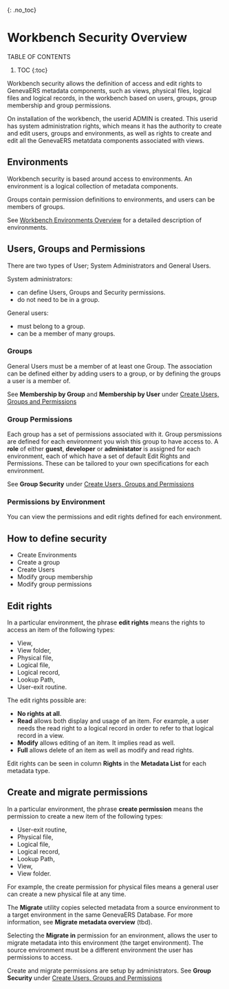 {: .no_toc}
# Workbench Security Overview

TABLE OF CONTENTS 
1. TOC
{:toc}  


Workbench security allows the definition of access and edit rights to GenevaERS metadata components, such as views, physical files, logical files and logical records, in the workbench based on users, groups, group membership and group permissions.

On installation of the workbench, the userid ADMIN is created. This userid has system administration rights, which means it has the authority to create and edit users, groups and environments, as well as rights to create and edit all the GenevaERS metatdata components associated with views.

## Environments

Workbench security is based around access to environments. An environment is a logical collection of metadata components.

Groups contain permission definitions to environments, and users can be members of groups.

See [Workbench Environments Overview](./EnvironmentOverview.md) for a detailed description of environments.

## Users, Groups and Permissions

There are two types of User; System Administrators and General Users. 

System administrators:
- can define Users, Groups and Security permissions.
- do not need to be in a group. 
  
General users:
- must belong to a group.
- can be a member of many groups.

### Groups 

General Users must be a member of at least one Group. The association can be defined either by adding users to a group, or by defining the groups a user is a member of.

See **Membership by Group** and **Membership by User** under [Create Users, Groups and Permissions](./MetaData/CreateUsersGroupsPerm.md)

### Group Permissions

Each group has a set of permissions associated with it. Group persmissions are defined for each environment you wish this group to have access to. A **role** of either **guest**, **developer** or **administator** is assigned for each environment, each of which have a set of default Edit Rights and Permissions. These can be tailored to your own specifications for each environment.

See **Group Security** under [Create Users, Groups and Permissions](./MetaData/CreateUsersGroupsPerm.md)

### Permissions by Environment

You can view the permissions and edit rights defined for each environment. 

## How to define security

- Create Environments
- Create a group
- Create Users
- Modify group membership
- Modify group permissions

## Edit rights

In a particular environment, the phrase **edit rights** means the rights to access an item of the following types:

-   View,
-   View folder,
-   Physical file,
-   Logical file,
-   Logical record,
-   Lookup Path,
-   User-exit routine.

The edit rights possible are:

-   **No rights at all**.
-   **Read** allows both display and usage of an item. For example, a user needs the read right to a logical record in order to refer to that logical record in a view.
-   **Modify** allows editing of an item. It implies read as well.
-   **Full** allows delete of an item as well as modify and read rights.

Edit rights can be seen in column **Rights** in the **Metadata List** for each metadata type. 

## Create and migrate permissions

In a particular environment, the phrase **create permission** means the permission to create a new item of the following types:

-   User-exit routine,
-   Physical file,
-   Logical file,
-   Logical record,
-   Lookup Path,
-   View,
-   View folder.

For example, the create permission for physical files means a general user can create a new physical file at any time.

The **Migrate** utility copies selected metadata from a source environment to a target environment in the same GenevaERS Database. For more information, see **Migrate metadata overview** (tbd).

Selecting the **Migrate in** permission for an environment, allows the user to migrate metadata into this environment (the target environment). The source environment must be a different environment the user has permissions to access.

Create and migrate permissions are setup by administrators. See **Group Security** under [Create Users, Groups and Permissions](./MetaData/CreateUsersGroupsPerm.md)
